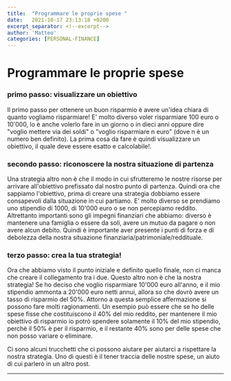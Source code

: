 ```yaml
---
title:  "Programmare le proprie spese "
date:   2021-10-17 23:13:18 +0200
excerpt_separator: <!--excerpt-->
author: 'Matteo'
categories: [PERSONAL-FINANCE]
---
```


<!--excerpt-->
# Programmare le proprie spese


### primo passo: visualizzare un obiettivo

Il primo passo per ottenere un buon risparmio è avere un'idea chiara di quanto vogliamo risparmiare!
E' molto diverso  voler risparmiare 100 euro o 10'000, lo è anche volerlo fare in un giorno o in dieci anni oppure dire "voglio mettere via dei soldi" o "voglio risparmiare n euro" (dove n è un numero ben definito).
La prima cosa da fare è quindi visualizzare un obiettivo, il quale deve essere esatto e calcolabile!.

### secondo passo: riconoscere la nostra situazione di partenza

Una strategia altro non è che il modo in cui sfrutteremo le nostre risorse per arrivare all'obiettivo prefissato dal nostro punto di partenza.
Quindi ora che sappiamo l'obiettivo, prima di creare una strategia dobbiamo essere consapevoli dalla situazione in cui partiamo.
E' molto diverso se prendiamo uno stipendio di 1000, di 10'000 euro o se non percepiamo reddito. Altrettanto importanti sono gli impegni finanziari che abbiamo: diverso è mantenere una famiglia o essere da soli, avere un mutuo da pagare o non avere alcun debito.
Quindi è importante aver presente i punti di forza e di debolezza della nostra situazione finanziaria/patrimoniale/reddituale.

### terzo passo: crea la tua strategia!

Ora che abbiamo visto il punto iniziale e definito quello finale, non ci manca che creare il collegamento tra i due. 
Questo altro non è che la nostra strategia!
Se ho deciso che voglio risparmiare 10'000 euro all'anno, e il mio stipendio ammonta a 20'000 euro netti annui, allora so che dovrò avere un tasso di risparmio del 50%. 
Attorno a questa semplice affermazione si possono fare molti ragionamenti. Un esempio può essere che se ho delle spese fisse che costituiscono il 40% del mio reddito, per mantenere il mio obiettivo di risparmio io potrò spendere solamente il 10% del mio stipendio, perchè il 50% è per il risparmio, e il restante 40% sono per delle spese che non posso variare o eliminare.

Ci sono alcuni trucchetti che ci possono aiutare per aiutarci a rispettare la nostra strategia. Uno di questi è il tener traccia delle nostre spese, un aiuto di cui parlerò in un altro post.






---
